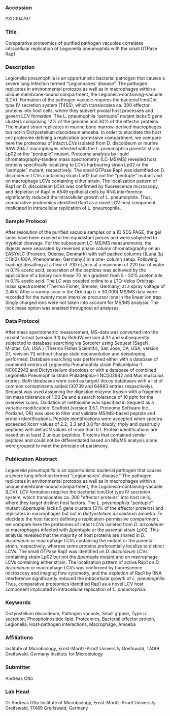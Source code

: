 ### Accession
PXD004797

### Title
Comparative proteomics of purified pathogen vacuoles correlates intracellular replication of Legionella pneumophila with the small GTPase Rap1

### Description
Legionella pneumophila is an opportunistic bacterial pathogen that causes a severe lung infection termed “Legionnaires’ disease”. The pathogen replicates in environmental protozoa as well as in macrophages within a unique membrane-bound compartment, the Legionella-containing-vacuole (LCV). Formation of the pathogen vacuole requires the bacterial Icm/Dot type IV secretion system (T4SS), which translocates ca. 300 effector proteins into host cells, where they subvert pivotal host processes and govern LCV formation. The L. pneumophila “pentuple” mutant lacks 5 gene clusters comprising 12% of the genome and 30% of the effector proteins. The mutant strain replicates in murine bone marrow-derived macrophages but not in Dictyostelium discoideum amoeba. In order to elucidate the host cell proteome defining a replication permissive compartment, we compare here the proteomes of intact LCVs isolated from D. discoideum or murine RAW 264.7 macrophages infected with the L. pneumophila parental strain Lp02 or the “pentuple” mutant. Proteome analysis by liquid chromatography-tandem mass spectrometry (LC-MS/MS) revealed host proteins specifically localizing to LCVs harbouring strain Lp02 or the “pentuple” mutant, respectively. The small GTPase Rap1 was identified on D. discoideum LCVs containing strain Lp02 but not the “pentuple” mutant and on macrophage LCVs containing either strain. The localization pattern of Rap1 on D. discoideum LCVs was confirmed by fluorescence microscopy, and depletion of Rap1 in A549 epithelial cells by RNA interference significantly reduced the intracellular growth of L. pneumophila. Thus, comparative proteomics identified Rap1 as a novel LCV host component implicated in intracellular replication of L. pneumophila.

### Sample Protocol
After resolution of the purified vacuole samples on a 1D SDS PAGE, the gel lanes have been excised in ten equidistant pieces and were subjected to tryptical cleavage. For the subsequent LC-MS/MS measurements, the digests were separated by reversed phase column chromatography on an EASYnLC (Proxeon, Odense, Denmark) with self packed columns ((Luna 3μ C18(2) 100A, Phenomenex, Germany)) in a one- column setup. Following loading/ desalting at a flow of 700 nL/min at a maximum of 220 bar of water in 0.1% acetic acid, separation of the peptides was achieved by the application of a binary non-linear 70 min gradient from 5 - 50% acetonitrile in 0.1% acetic acid. The LC was coupled online to a LTQ-Velos Orbitrap mass spectrometer (Thermo Fisher, Bremen, Germany) at a spray voltage of 2.4kV. After a survey scan in the Orbitrap (r = 30,000) MS/MS data were recorded for the twenty most intensive precursor ions in the linear ion trap. Singly charged ions were not taken into account for MS/MS analysis. The lock mass option was enabled throughout all analyses.

### Data Protocol
After mass spectrometric measurement, MS-data was converted into the mzxml format (version 3.1) by ReAdW version 4.3.1 and subsequently subjected to database searching via Sorcerer using Sequest (SageN, Milptas, CA, USA.) (Thermo Fisher Scientific, San Jose, CA, USA; version 27, revision 11) without charge state deconvolution and deisotoping performed.  Database searching was performed either with a database of combined entries of Legionella Pneumophila strain Philadelphia-1 NC002942 and Dictyostelium discoides or with a database of combined Legionella Pneumophila strain Philadelphia-1 NC002942 and Mus musculus entries. Both databases were used as target/ decoy databases with a list of common contaminants added (30739 and 64993 entries respectively). Sequest was used assuming the digestion enzyme trypsin with a fragment ion mass tolerance of 1.00 Da and a search tolerance of 10 ppm for the overview scans. Oxidation of methionine was specified in Sequest as a variable modification. Scaffold (version 3.5.1, Proteome Software Inc., Portland, OR) was used to filter and validate MS/MS-based peptide and protein identifications. Peptide identifications were accepted when spectra exceeded Xcorr values of 2.2, 3.3 and 3.8 for doubly, triply and quadruply peptides with deltaCN values of more than 0.1. Protein identifications are based on at least 2 unique peptides. Proteins that contained similar peptides and could not be differentiated based on MS/MS analysis alone were grouped to meet the principle of parsimony.

### Publication Abstract
<i>Legionella pneumophila</i> is an opportunistic bacterial pathogen that causes a severe lung infection termed "Legionnaires' disease." The pathogen replicates in environmental protozoa as well as in macrophages within a unique membrane-bound compartment, the <i>Legionella</i>-containing-vacuole (LCV). LCV formation requires the bacterial Icm/Dot type IV secretion system, which translocates ca. 300 "effector proteins" into host cells, where they target distinct host factors. The <i>L. pneumophila</i> "pentuple" mutant (&#x394;pentuple) lacks 5 gene clusters (31% of the effector proteins) and replicates in macrophages but not in <i>Dictyostelium discoideum</i> amoeba. To elucidate the host factors defining a replication-permissive compartment, we compare here the proteomes of intact LCVs isolated from <i>D. discoideum</i> or macrophages infected with &#x394;pentuple or the parental strain Lp02. This analysis revealed that the majority of host proteins are shared in <i>D. discoideum</i> or macrophage LCVs containing the mutant or the parental strain, respectively, whereas some proteins preferentially localize to distinct LCVs. The small GTPase Rap1 was identified on <i>D. discoideum</i> LCVs containing strain Lp02 but not the &#x394;pentuple mutant and on macrophage LCVs containing either strain. The localization pattern of active Rap1 on <i>D. discoideum</i> or macrophage LCVs was confirmed by fluorescence microscopy and imaging flow cytometry, and the depletion of Rap1 by RNA interference significantly reduced the intracellular growth of <i>L. pneumophila</i> Thus, comparative proteomics identified Rap1 as a novel LCV host component implicated in intracellular replication of <i>L. pneumophila</i>.

### Keywords
Dictyostelium discoideum, Pathogen vacuole, Small gtpase, Type iv secretion, Phosphoinositide lipid, Proteomics, Bacterial effector protein, Legionella, Host-pathogen interactions, Macrophage, Amoeba

### Affiliations
Institute of Microbiology, Ernst-Moritz-Arndt University Greifswald, 17489 Greifswald, Germany
Institute for Microbiology

### Submitter
Andreas Otto

### Lab Head
Dr Andreas Otto
Institute of Microbiology, Ernst-Moritz-Arndt University Greifswald, 17489 Greifswald, Germany


